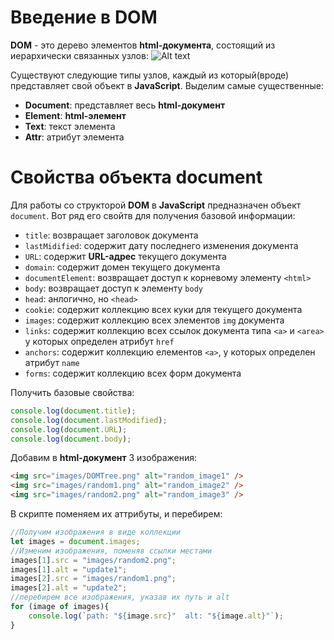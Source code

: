 # Введение в DOM

**DOM** - это дерево элементов **html-документа**, состоящий из иерархически связанных узлов:
![Alt text](image.png)

Существуют следующие типы узлов, каждый из который(вроде) представляет свой объект в **JavaScript**. Выделим самые существенные:
+ **Document**: представляет весь **html-документ**
+ **Element**: **html-элемент**
+ **Text**: текст элемента
+ **Attr**: атрибут элемента
 
# Свойства объекта document

Для работы со структорой **DOM** в **JavaScript** предназначен объект `document`. Вот ряд его свойтв для получения базовой информации:
+ `title`: возвращает заголовок документа 
+ `lastMidified`: содержит дату последнего изменения документа
+ `URL`: содержит **URL-адрес** текущего документа
+ `domain`: содержит домен текущего документа
+ `documentElement`: возвращает доступ к корневому элементу `<html>`
+ `body`: возвращает доступ к элементу `body`
+ `head`: анлогично, но `<head>`
+ `cookie`: содержит коллекцию всех куки для текущего документа
+ `images`: содержит коллекцию всех элементов `img` документа
+ `links`: содержит коллекцию всех ссылок документа типа `<a>` и `<area>` у которых определен атрибут `href`
+ `anchors`: содержит коллекцию елементов `<a>`, у которых определен атрибут `name` 
+ `forms`: содержит коллекцию всех форм документа
  
Получить базовые свойства:
```js
console.log(document.title);
console.log(document.lastModified);
console.log(document.URL);
console.log(document.body);
```

Добавим в **html-документ** 3 изображения:
```html
<img src="images/DOMTree.png" alt="random_image1" />
<img src="images/random1.png" alt="random_image2" />
<img src="images/random2.png" alt="random_image3" />
```
В скрипте поменяем их аттрибуты, и перебирем:
```js
//Получим изображения в виде коллекции
let images = document.images;
//Изменим изображения, поменяв ссылки местами
images[1].src = "images/random2.png";
images[1].alt = "update1";
images[2].src = "images/random1.png";
images[2].alt = "update2";
//перебирем все изображения, указав их путь и alt
for (image of images){
    console.log(`path: "${image.src}"  alt: "${image.alt}"`);
}
```
